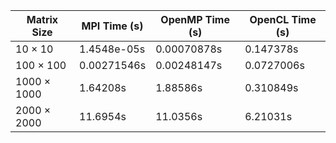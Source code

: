 | Matrix Size | MPI Time (s) | OpenMP Time (s) | OpenCL Time (s) |
|-------------|--------------|-----------------|-----------------|
| 10 × 10     | 1.4548e-05s  | 0.00070878s     | 0.147378s       |
| 100 × 100   | 0.00271546s  | 0.00248147s     | 0.0727006s      |
| 1000 × 1000 | 1.64208s     | 1.88586s        | 0.310849s       |
| 2000 × 2000 | 11.6954s     | 11.0356s        | 6.21031s        |
